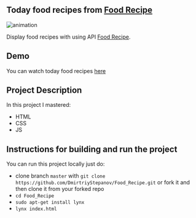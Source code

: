 ## Today food recipes from [Food Recipe](https://www.edamam.com/)

![animation](https://user-images.githubusercontent.com/61186198/142764473-439182fb-b4c3-44ff-aa12-0b8c564705fb.gif)
 
Display food recipes with using API [Food Recipe](https://www.edamam.com/). 

## Demo
You can watch today food recipes [here](https://dmirtriystepanov.github.io/Food_Recipe/) 

## Project Description
In this project I mastered:
 - HTML
 - CSS
 - JS

## Instructions for building and run the project
 You can run this project locally just do:
 - clone branch `master` with `git clone https://github.com/DmirtriyStepanov/Food_Recipe.git` or fork it and then clone it from your forked repo
 - `cd Food_Recipe`
 - `sudo apt-get install lynx` 
 - `lynx index.html`
